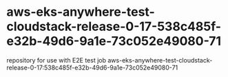 # aws-eks-anywhere-test-cloudstack-release-0-17-538c485f-e32b-49d6-9a1e-73c052e49080-71
repository for use with E2E test job aws-eks-anywhere-test-cloudstack-release-0-17:538c485f-e32b-49d6-9a1e-73c052e49080-71
